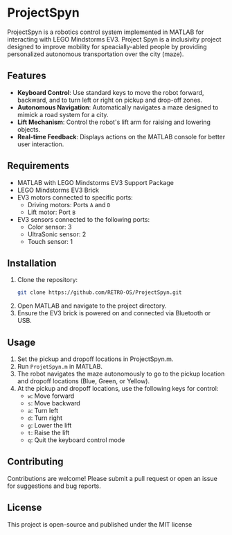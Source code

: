 # ProjectSpyn

ProjectSpyn is a robotics control system implemented in MATLAB for interacting with LEGO Mindstorms EV3. Project Spyn is a inclusivity project designed to improve mobility for speacially-abled people by providing personalized autonomous transportation over the city (maze).

## Features

- **Keyboard Control**: Use standard keys to move the robot forward, backward, and to turn left or right on pickup and drop-off zones.
- **Autonomous Navigation**: Automatically navigates a maze designed to mimick a road system for a city.
- **Lift Mechanism**: Control the robot's lift arm for raising and lowering objects.
- **Real-time Feedback**: Displays actions on the MATLAB console for better user interaction.

## Requirements

- MATLAB with LEGO Mindstorms EV3 Support Package
- LEGO Mindstorms EV3 Brick
- EV3 motors connected to specific ports:
  - Driving motors: Ports `A` and `D`
  - Lift motor: Port `B`
- EV3 sensors connected to the following ports:
  - Color sensor: 3
  - UltraSonic sensor: 2
  - Touch sensor: 1

## Installation

1. Clone the repository:
   ```bash
   git clone https://github.com/RETR0-OS/ProjectSpyn.git
   ```
2. Open MATLAB and navigate to the project directory.
3. Ensure the EV3 brick is powered on and connected via Bluetooth or USB.

## Usage

1. Set the pickup and dropoff locations in ProjectSpyn.m.
2. Run `ProjetSpyn.m` in MATLAB.
3. The robot navigates the maze autonomously to go to the pickup location and dropoff locations (Blue, Green, or Yellow).
4. At the pickup and dropoff locations, use the following keys for control:
   - `w`: Move forward
   - `s`: Move backward
   - `a`: Turn left
   - `d`: Turn right
   - `g`: Lower the lift
   - `t`: Raise the lift
   - `q`: Quit the keyboard control mode

## Contributing

Contributions are welcome! Please submit a pull request or open an issue for suggestions and bug reports.

## License

This project is open-source and published under the MIT license
